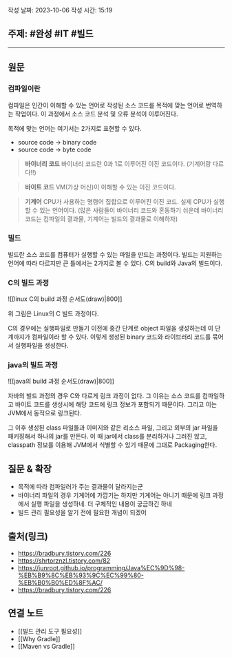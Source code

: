 
작성 날짜: 2023-10-06
작성 시간: 15:19

## 주제: #완성   #IT  #빌드

----
## 원문

### 컴파일이란
컴파일은 인간이 이해할 수 있는 언어로 작성된 소스 코드를 목적에 맞는 언어로 번역하는 작업이다. 이 과정에서 소스 코드 분석 및 오류 분석이 이루어진다.

목적에 맞는 언어는 여기서는 2가지로 표현할 수 있다.

- source code  -> binary code
- source code -> byte code

> **바이너리 코드**
> 바이너리 코드란 0과 1로 이루어진 이진 코드이다. (기계어랑 다르다!!)

> **바이트 코드**
> VM(가상 머신)이 이해할 수 있는 이진 코드이다. 

> **기계어**
> CPU가 사용하는 명령어 집합으로 이루어진 이진 코드. 실제 CPU가 실행할 수 있는 언어이다.
> (많은 사람들이 바이너리 코드와 혼동하기 쉬운데 바이너리 코드는 컴파일의 결과물, 기계어는 빌드의 결과물로 이해하자)


### 빌드
빌드란 소스 코드를 컴퓨터가 실행할 수 있는 파일을 만드는 과정이다. 빌드는 지원하는 언어에 따라 다르지만 큰 틀에서는 2가지로 볼 수 있다. C의 build와 Java의 빌드이다.

### C의 빌드 과정
![[linux C의 build 과정 순서도(draw)|800]]

위 그림은 Linux의 C 빌드 과정이다.

C의 경우에는 실행파일로 만들기 이전에 중간 단계로 object 파일을 생성하는데 이 단계까지가 컴파일이라 할 수 있다. 이렇게 생성된 binary 코드와 라이브러리 코드를 묶어서 실행파일을 생성한다.


### java의 빌드 과정

![[java의 build 과정 순서도(draw)|800]]

자바의 빌드 과정의 경우 C와 다르게 링크 과정이 없다. 그 이유는 소스 코드를 컴파일하고 바이트 코드를 생성시에 해당 코드에 링크 정보가 포함되기 때문이다. 그리고 이는 JVM에서 동적으로 링크된다.

그 이후 생성된 class 파일들과 이미지와 같은 리소스 파일, 그리고 외부의 jar 파일을 패키징해서 하나의 jar를 만든다. 이 때 jar에서 class를 분리하거나 그러진 않고, classpath 정보를 이용해 JVM에서 식별할 수 있기 때문에 그대로 Packaging한다.

## 질문 & 확장

- 목적에 따라 컴파일러가 주는 결과물이 달라지는군
- 바이너리 파일의 경우 기계어에 가깝기는 하지만 기계어는 아니기 때문에 링크 과정에서 실행 파일을 생성하네. 더 구체적인 내용이 궁금하긴 하네
- 빌드 관리 필요성을 알기 전에 필요한 개념이 되겠어

## 출처(링크)
- https://bradbury.tistory.com/226
- https://shrtorznzl.tistory.com/82
- https://junroot.github.io/programming/Java%EC%9D%98-%EB%B9%8C%EB%93%9C%EC%99%80-%EB%B0%B0%ED%8F%AC/
- https://bradbury.tistory.com/226
## 연결 노트
- [[빌드 관리 도구 필요성]]
- [[Why Gradle]]
- [[Maven vs Gradle]]








